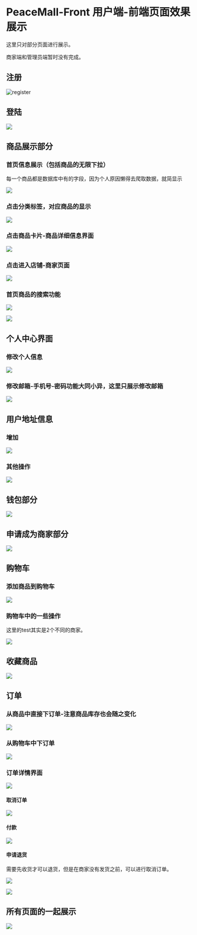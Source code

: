 # PeaceMall-Front 用户端-前端页面效果展示

这里只对部分页面进行展示。

商家端和管理员端暂时没有完成。

## 注册

![register](https://github.com/Shaco-C/PeaceMall-Front/blob/main/readme_images/register.gif)

## 登陆

![](https://github.com/Shaco-C/PeaceMall-Front/blob/main/readme_images/login.gif)

## 商品展示部分

### 首页信息展示（包括商品的无限下拉）

每一个商品都是数据库中有的字段，因为个人原因懒得去爬取数据，就简显示

![](https://github.com/Shaco-C/PeaceMall-Front/blob/main/readme_images/mainpageInfo.gif)

### 点击分类标签，对应商品的显示

![](https://github.com/Shaco-C/PeaceMall-Front/blob/main/readme_images/categoryageshow.gif)

### 点击商品卡片-商品详细信息界面

![](https://github.com/Shaco-C/PeaceMall-Front/blob/main/readme_images/productDetails.gif)

### 点击进入店铺-商家页面

![](https://github.com/Shaco-C/PeaceMall-Front/blob/main/readme_images/shoppageinfo.gif)

### 首页商品的搜索功能

![](https://github.com/Shaco-C/PeaceMall-Front/blob/main/readme_images/search.gif)

![](https://github.com/Shaco-C/PeaceMall-Front/blob/main/readme_images/search02.gif)

## 个人中心界面

### 修改个人信息

![](https://github.com/Shaco-C/PeaceMall-Front/blob/main/readme_images/userinfo_1.gif)

### 修改邮箱-手机号-密码功能大同小异，这里只展示修改邮箱

![](https://github.com/Shaco-C/PeaceMall-Front/blob/main/readme_images/modifyEmail.gif)
## 用户地址信息
### 增加

![](https://github.com/Shaco-C/PeaceMall-Front/blob/main/readme_images/address.gif)

### 其他操作

![](https://github.com/Shaco-C/PeaceMall-Front/blob/main/readme_images/address1.gif)

## 钱包部分
![](https://github.com/Shaco-C/PeaceMall-Front/blob/main/readme_images/wallet.gif)

## 申请成为商家部分

![](https://github.com/Shaco-C/PeaceMall-Front/blob/main/readme_images/merchantapplication.gif)

## 购物车
### 添加商品到购物车

![](https://github.com/Shaco-C/PeaceMall-Front/blob/main/readme_images/cart_add.gif)

### 购物车中的一些操作

这里的test其实是2个不同的商家。

![](https://github.com/Shaco-C/PeaceMall-Front/blob/main/readme_images/cart_operation1.gif)

## 收藏商品
 ![](https://github.com/Shaco-C/PeaceMall-Front/blob/main/readme_images/favorite.gif)
## 订单

### 从商品中直接下订单-注意商品库存也会随之变化

![](https://github.com/Shaco-C/PeaceMall-Front/blob/main/readme_images/order.gif)

### 从购物车中下订单

![](https://github.com/Shaco-C/PeaceMall-Front/blob/main/readme_images/order1.gif)

### 订单详情界面

![](https://github.com/Shaco-C/PeaceMall-Front/blob/main/readme_images/orderdetails.gif)

#### 取消订单

![](https://github.com/Shaco-C/PeaceMall-Front/blob/main/readme_images/orderdetials1.gif)

#### 付款

![](https://github.com/Shaco-C/PeaceMall-Front/blob/main/readme_images/orderdetails_pay.gif)

#### 申请退货

需要先收货才可以退货，但是在商家没有发货之前，可以进行取消订单。

![](https://github.com/Shaco-C/PeaceMall-Front/blob/main/readme_images/orderdetails_2.gif)

![](https://github.com/Shaco-C/PeaceMall-Front/blob/main/readme_images/orderdetails_3.gif)

## 所有页面的一起展示

![](https://github.com/Shaco-C/PeaceMall-Front/blob/main/readme_images/end.gif)

